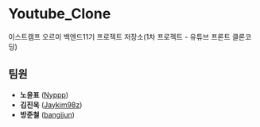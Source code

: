 # Youtube_Clone
이스트캠프 오르미 백엔드11기 프로젝트 저장소(1차 프로젝트 - 유튜브 프론트 클론코딩)
## 팀원
- **노윤표** ([Nyppp](https://github.com/Nyppp))
- **김진욱** ([Jaykim98z](https://github.com/Jaykim98z))
- **방준철** ([bangjjun](https://github.com/bangjjun))

